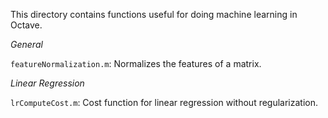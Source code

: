 This directory contains functions useful for doing machine learning in Octave.

*General*

`featureNormalization.m`: Normalizes the features of a matrix.

*Linear Regression*

`lrComputeCost.m`: Cost function for linear regression without regularization.

